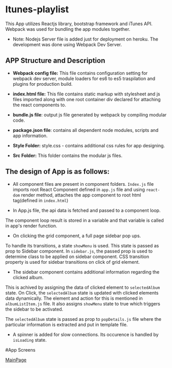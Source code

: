 # Itunes-playlist

This App utilizes Reactjs library, bootstrap framework and iTunes API.
Webpack was used for bundling the app modules together.

* Note: Nodejs Server file is added just for deployment on heroku. The development was done using Webpack Dev Server.

## APP Structure and Description
* **Webpack config file:**
    This file contains configuration setting for webpack dev server, module loaders for es6 to es5 traspilation and plugins for production build.

* **index.html file:**
    This file contains static markup with stylesheet and js files imported along with one root container div declared for attaching the react components to.

* **bundle.js file**:
    output js file generated by webpack by compiling modular code.

* **package.json file**:
    contains all dependent node modules, scripts and app information.

* **Style Folder:**
    style.css - contains additional css rules for app designing.

* **Src Folder:** This folder contains the modular js files.

## The design of App is as follows:
* All component files are present in component folders.
```Index.js``` file imports root React Component defined in ```app.js``` file and using ```react-dom``` render method, attaches the app component to root html tag(defined in ```index.html```)

* In App.js file, the api data is fetched and passed to a component loop.

The component loop result is stored in a variable and that variable is called in app's render function.

* On clicking the grid component, a full page sidebar pop ups.

To handle its transitions, a state ```showMenu``` is used. This state is passed as prop to Sidebar component. In ```sidebar.js```, the passed prop is used to determine class to be applied on sidebar component. CSS transition property is used for sidebar transitions on click of grid element.

* The sidebar component contains additional information regarding the clicked album.

This is achived by assigning the data of clicked element to ```selectedAlbum``` state. On Click, the ```selectedAlbum``` state is updated with clicked elements data dynamically. The element and action for this is mentioned in ```albumListItem.js``` file. It also assigns ```showMenu``` state to true which triggers the sidebar to be activated.

The ```selectedAlbum``` state is passed as prop to ```popDetails.js``` file where the particular information is extracted and put in template file.

* A spinner is added for slow connections. Its occurence is handled by ```isLoading``` state.

#App Screens

[MainPage]( ./demo-images/Details.png )
